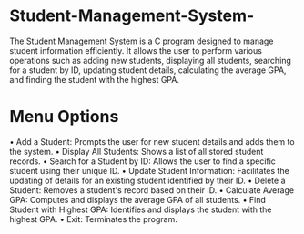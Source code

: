 # Student-Management-System-

The Student Management System is a C program designed to manage student 
information efficiently. It allows the user to perform various operations such as 
adding new students, displaying all students, searching for a student by ID, 
updating student details, calculating the average GPA, and finding the student 
with the highest GPA. 

# Menu Options
• Add a Student: Prompts the user for new student details and adds them to 
the system. 
• Display All Students: Shows a list of all stored student records. 
• Search for a Student by ID: Allows the user to find a specific student using 
their unique ID. 
• Update Student Information: Facilitates the updating of details for an 
existing student identified by their ID. 
• Delete a Student: Removes a student's record based on their ID. 
• Calculate Average GPA: Computes and displays the average GPA of all 
students. 
• Find Student with Highest GPA: Identifies and displays the student with the 
highest GPA. 
• Exit: Terminates the program.
